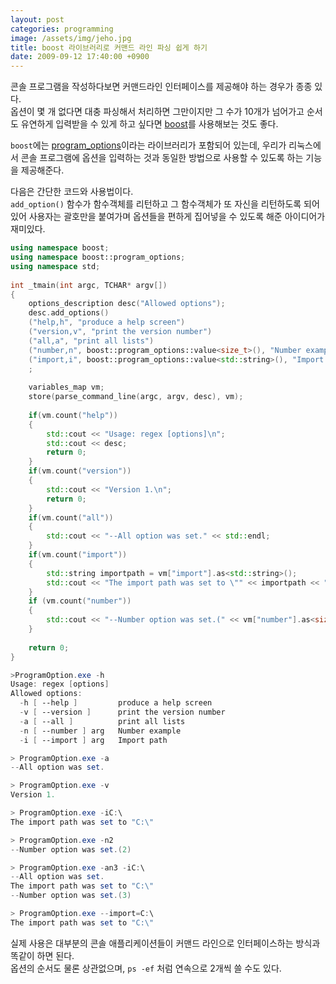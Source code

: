 ```yaml
---
layout: post
categories: programming
image: /assets/img/jeho.jpg
title: boost 라이브러리로 커맨드 라인 파싱 쉽게 하기
date: 2009-09-12 17:40:00 +0900
---
```


콘솔 프로그램을 작성하다보면 커맨드라인 인터페이스를 제공해야 하는 경우가 종종 있다.  
옵션이 몇 개 없다면 대충 파싱해서 처리하면 그만이지만 그 수가 10개가 넘어가고 순서도 유연하게 입력받을 수 있게 하고 싶다면 [boost](https://www.boost.org/)를 사용해보는 것도 좋다.

`boost`에는 [program_options](https://www.boost.org/doc/libs/1_58_0/doc/html/program_options/tutorial.html#idp337609360)이라는 라이브러리가 포함되어 있는데, 우리가 리눅스에서 콘솔 프로그램에 옵션을 입력하는 것과 동일한 방법으로 사용할 수 있도록 하는 기능을 제공해준다.

다음은 간단한 코드와 사용법이다.  
`add_option()` 함수가 함수객체를 리턴하고 그 함수객체가 또 자신을 리턴하도록 되어있어 사용자는 괄호만을 붙여가며 옵션들을 편하게 집어넣을 수 있도록 해준 아이디어가 재미있다.

```c++
using namespace boost;
using namespace boost::program_options;
using namespace std;
 
int _tmain(int argc, TCHAR* argv[])
{
    options_description desc("Allowed options");
    desc.add_options()
    ("help,h", "produce a help screen")
    ("version,v", "print the version number")
    ("all,a", "print all lists")
    ("number,n", boost::program_options::value<size_t>(), "Number example")
    ("import,i", boost::program_options::value<std::string>(), "Import path")
    ;
 
    variables_map vm;
    store(parse_command_line(argc, argv, desc), vm);
 
    if(vm.count("help"))
    {
        std::cout << "Usage: regex [options]\n";
        std::cout << desc;
        return 0;
    }
    if(vm.count("version"))
    {
        std::cout << "Version 1.\n";
        return 0;
    }
    if(vm.count("all"))
    {
        std::cout << "--All option was set." << std::endl;
    }
    if(vm.count("import"))
    {
        std::string importpath = vm["import"].as<std::string>();
        std::cout << "The import path was set to \"" << importpath << "\"" << std::endl;
    }    
    if (vm.count("number"))
    {
        std::cout << "--Number option was set.(" << vm["number"].as<size_t>() <<")" << std::endl;
    }
 
    return 0;
}
```

```powershell
>ProgramOption.exe -h
Usage: regex [options]
Allowed options:
  -h [ --help ]         produce a help screen
  -v [ --version ]      print the version number
  -a [ --all ]          print all lists
  -n [ --number ] arg   Number example
  -i [ --import ] arg   Import path
```

```powershell
> ProgramOption.exe -a
--All option was set.

> ProgramOption.exe -v
Version 1.

> ProgramOption.exe -iC:\
The import path was set to "C:\"

> ProgramOption.exe -n2
--Number option was set.(2)

> ProgramOption.exe -an3 -iC:\
--All option was set.
The import path was set to "C:\"
--Number option was set.(3)

> ProgramOption.exe --import=C:\
The import path was set to "C:\"
```

실제 사용은 대부분의 콘솔 애플리케이션들이 커맨드 라인으로 인터페이스하는 방식과 똑같이 하면 된다.  
옵션의 순서도 물론 상관없으며, `ps -ef` 처럼 연속으로 2개씩 쓸 수도 있다.